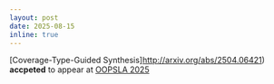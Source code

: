 ```yaml
---
layout: post
date: 2025-08-15
inline: true
---
```


[Coverage-Type-Guided Synthesis]http://arxiv.org/abs/2504.06421) **accpeted** to appear at [OOPSLA 2025](https://2025.splashcon.org/)